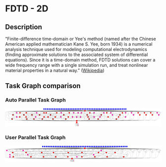 # FDTD - 2D


## Description

"Finite-difference time-domain or Yee's method (named after the Chinese American
applied mathematician Kane S. Yee, born 1934) is a numerical analysis technique
used for modeling computational electrodynamics (finding approximate solutions
to the associated system of differential equations). Since it is a time-domain
method, FDTD solutions can cover a wide frequency range with a single simulation
run, and treat nonlinear material properties in a natural way."
([Wikipedia][wikipedia-fdtd])


## Task Graph comparison

### Auto Parallel Task Graph

![AutoParallel Task Graph](./autoparallel/results/local/complete_graph.png)

### User Parallel Task Graph

![UserParallel Task Graph](./userparallel/results/local/complete_graph.png)


[wikipedia-fdtd]: https://en.wikipedia.org/wiki/Finite-difference_time-domain_method
